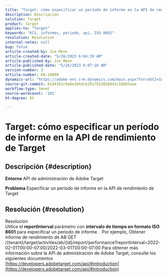 ```yaml
---
title: "Target: cómo especificar un período de informe en la API de rendimiento de Target"
description: Descripción
solution: Target
product: Target
applies-to: "Target"
keywords: "KCS, informes, periodo, api, ISO 8601"
resolution: Resolution
internal-notes: null
bug: false
article-created-by: Jim Menn
article-created-date: "5/26/2023 6:04:39 AM"
article-published-by: Jim Menn
article-published-date: "5/26/2023 6:07:16 AM"
version-number: 3
article-number: KA-19009
dynamics-url: "https://adobe-ent.crm.dynamics.com/main.aspx?forceUCI=1&pagetype=entityrecord&etn=knowledgearticle&id=89dce930-8bfb-ed11-8849-6045bd006295"
source-git-commit: 81d4161c9a6e2b6dcb2917813026843c18803aae
workflow-type: tm+mt
source-wordcount: '101'
ht-degree: 6%

---
```


# Target: cómo especificar un período de informe en la API de rendimiento de Target

## Descripción {#description}


<b>Entorno</b>
API de administración de Adobe Target

<b>Problema</b>
Especificar un período de informe en la API de rendimiento de Target


## Resolución {#resolution}

Resolución<br>
Utilice el <b>reportInterval</b> parámetro con <b>intervalo de tiempo en formato ISO 8601</b> para especificar un período de informe.
 
Por ejemplo, Obtener informe de rendimiento de AB GET /{tenant}/target/activities/ab/{id}/report/performance?reportInterval=2022-02-01T00:00-07:00/2022-03-01T00:00-07:00 Para obtener más información sobre la API de administración de Adobe Target, consulte los siguientes documentos
[https://developers.adobetarget.com/api/#introduction](https://developers.adobetarget.com/api/#introduction)
